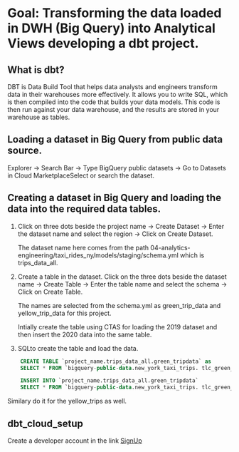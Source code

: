 # Goal: Transforming the data loaded in DWH (Big Query) into Analytical Views developing a dbt project.


## What is dbt?
DBT is Data Build Tool that helps data analysts and engineers transform data in their warehouses more effectively. It allows you to write SQL, which is then compiled into the code that builds your data models. This code is then run against your data warehouse, and the results are stored in your warehouse as tables.

## Loading a dataset in Big Query from public data source. 

Explorer -> Search Bar -> Type BigQuery public datasets -> Go to Datasets in Cloud MarketplaceSelect or search the dataset.

## Creating a dataset in Big Query and loading the data into the required data tables.

1. Click on three dots beside the project name -> Create Dataset -> Enter the dataset name and select the region -> Click on Create Dataset.

    The dataset name here comes from the path 04-analytics-engineering/taxi_rides_ny/models/staging/schema.yml which is trips_data_all.

2. Create a table in the dataset. Click on the three dots beside the dataset name -> Create Table -> Enter the table name and select the schema -> Click on Create Table.

    The names are selected from the schema.yml as green_trip_data and yellow_trip_data for this project.

    Intially create the table using CTAS for loading the 2019 dataset and then insert the 2020 data into the same table.

3. SQLto create the table and load the data.

```sql
    CREATE TABLE `project_name.trips_data_all.green_tripdata` as
    SELECT * FROM `bigquery-public-data.new_york_taxi_trips. tlc_green_trips_2019` ;

    INSERT INTO `project_name.trips_data_all.green_tripdata`
    SELECT * FROM `bigquery-public-data.new_york_taxi_trips. tlc_green_trips_2020` ;
```

Similary do it for  the yellow_trips as well.

## dbt_cloud_setup

Create a developer account in the link [SignUp](https://www.getdbt.com/signup)








